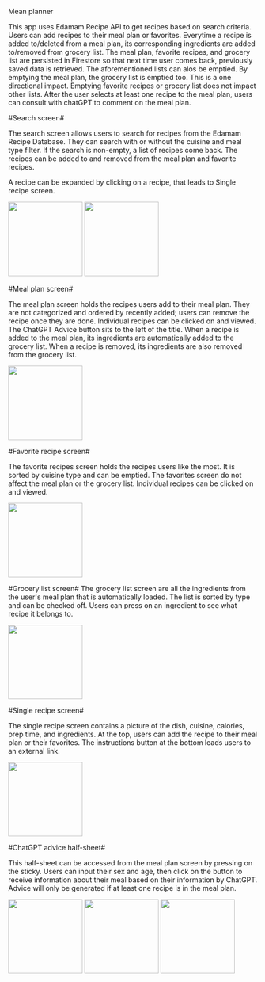 Mean planner

This app uses Edamam Recipe API to get recipes based on search criteria.
Users can add recipes to their meal plan or favorites.
Everytime a recipe is added to/deleted from a meal plan, its corresponding ingredients are added to/removed from grocery list. 
The meal plan, favorite recipes, and grocery list are persisted in Firestore so that next time user comes back, previously saved data is retrieved.
The aforementioned lists can alos be emptied. By emptying the meal plan, the grocery list is emptied too.  This is a one directional impact. Emptying favorite recipes or grocery list does not impact other lists.
After the user selects at least one recipe to the meal plan, users can consult with chatGPT to comment on the meal plan.

#Search screen#

The search screen allows users to search for recipes from the Edamam Recipe Database. They can search with or without the cuisine and meal type filter. If the search is non-empty, a list of recipes come back. The recipes can be added to and removed from the meal plan and favorite recipes.

A recipe can be expanded by clicking on a recipe, that leads to Single recipe screen.


<img src='https://github.com/axruan/MenuToGrocery/assets/109245867/664bd7f4-ae22-46f2-aa4d-e1186c1091cd' width='150'>
<img src='https://github.com/axruan/MenuToGrocery/assets/109245867/e1c95fea-eeff-4c22-9f4e-1e0a8fde8c18' width='150'>


#Meal plan screen#

The meal plan screen holds the recipes users add to their meal plan. They are not categorized and ordered by recently added; users can remove the recipe once they are done. Individual recipes can be clicked on and viewed. The ChatGPT Advice button sits to the left of the title.
When a recipe is added to the meal plan, its ingredients are automatically added to the grocery list. When a recipe is removed, its ingredients are also removed from the grocery list.

<img src='https://github.com/axruan/MenuToGrocery/assets/109245867/0bdece02-ea14-4d66-bb86-8a4aa78edc83' width='150'>


#Favorite recipe screen#

The favorite recipes screen holds the recipes users like the most. It is sorted by cuisine type and can be emptied. The favorites screen do not affect the meal plan or the grocery list. Individual recipes can be clicked on and viewed.

<img src='https://github.com/axruan/MenuToGrocery/assets/109245867/e8dbf30f-8eff-4281-971b-f3b86e4020d8' width='150'>

#Grocery list screen#
The grocery list screen are all the ingredients from the user's meal plan that is automatically loaded. The list is sorted by type and can be checked off. Users can press on an ingredient to see what recipe it belongs to.

<img src='https://github.com/axruan/MenuToGrocery/assets/109245867/46895c15-4813-41fc-9114-b2e28874f5f9' width='150'>
     
#Single recipe screen#

The single recipe screen contains a picture of the dish, cuisine, calories, prep time, and ingredients. At the top, users can add the recipe to their meal plan or their favorites. The instructions button at the bottom leads users to an external link. 

<img src='https://github.com/axruan/MenuToGrocery/assets/109245867/873aec6a-e191-4487-934d-77f7f4104ec1' width='150'>

#ChatGPT advice half-sheet#

This half-sheet can be accessed from the meal plan screen by pressing on the sticky. Users can input their sex and age, then click on the button to receive information about their meal based on their information by ChatGPT. Advice will only be generated if at least one recipe is in the meal plan. 

<img src='https://github.com/axruan/MenuToGrocery/assets/109245867/0bdece02-ea14-4d66-bb86-8a4aa78edc83' width='150'>
<img src='https://github.com/axruan/MenuToGrocery/assets/109245867/cae3e947-1d64-4438-9685-a430a67b6946' width='150'>
<img src='https://github.com/axruan/MenuToGrocery/assets/109245867/ddc1d00e-ccbd-4de7-99a8-c89c3d1ba46b' width='150'>


